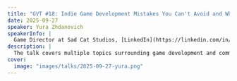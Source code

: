 ```yaml
---
title: "GVT #18: Indie Game Development Mistakes You Can't Avoid and Why it's Better for You"
date: 2025-09-27
speaker: Yura Zhdanovich
speakerInfo: |
  Game Director at Sad Cat Studios, [LinkedIn](https://linkedin.com/in/yurazdanovich).
description: |
  The talk covers multiple topics surrounding game development and common mistakes newcomers make, elaborating why they are mostly unavoidable, purpose of actually making them and ways of tackling resolutions.
cover:
  image: "images/talks/2025-09-27-yura.png"
---
```

